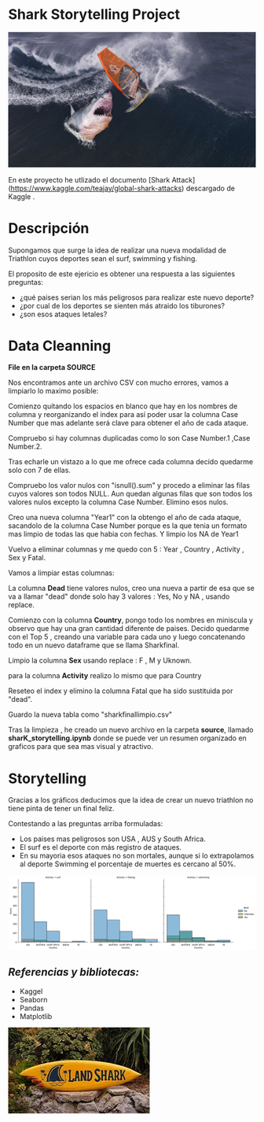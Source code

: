 # Shark Storytelling Project
![img2](https://github.com/amorenorp/Shark_clean_project/blob/main/images/shark-2017046_1280.jpg)


En este proyecto he utlizado el documento [Shark Attack] (https://www.kaggle.com/teajay/global-shark-attacks) descargado de Kaggle .



# Descripción


Supongamos que surge la idea de realizar una nueva modalidad de Triathlon cuyos deportes sean el surf, swimming y fishing. 


El proposito de este ejericio es obtener una respuesta a las siguientes preguntas:

- ¿qué paises serian los más peligrosos para realizar este nuevo deporte? 
- ¿por cual de los deportes se sienten más atraido los tiburones? 
- ¿son esos ataques letales?


 # Data Cleanning
 **File en la carpeta SOURCE**

Nos encontramos ante un archivo CSV con mucho errores, vamos a limpiarlo lo maximo posible: 

Comienzo quitando los espacios en blanco que hay en los nombres de columna y reorganizando el index para así poder usar la columna Case Number que mas adelante será clave para obtener el año de cada ataque.

Compruebo si hay columnas duplicadas como lo son Case Number.1 ,Case Number.2. 

Tras echarle un vistazo a lo que me ofrece cada columna decido quedarme solo con 7 de ellas. 

Compruebo los valor nulos con "isnull().sum" y procedo a eliminar las filas cuyos valores son todos NULL.
Aun quedan algunas filas que son todos los valores nulos excepto la columna Case Number. 
Elimino esos nulos. 

Creo una nueva columna "Year1" con la obtengo el año de cada ataque, sacandolo de la columna Case Number porque es la que tenia un formato mas limpio de todas las que habia con fechas. Y limpio los NA de Year1

Vuelvo a eliminar columnas y me quedo con 5 : Year , Country , Activity , Sex y Fatal.

Vamos a limpiar estas columnas:

La columna **Dead** tiene valores nulos, creo una nueva a partir de esa que se va a llamar "dead" donde solo hay 3 valores : Yes, No y NA , usando replace.

Comienzo con la columna **Country**,  pongo todo los nombres en miniscula y observo que hay una gran cantidad diferente de paises. 
Decido quedarme con el Top 5 , creando una variable para cada uno y luego concatenando todo en un nuevo dataframe que se llama Sharkfinal.

Limpio la columna **Sex** usando replace : F , M y Uknown.

para la columna **Activity** realizo lo mismo que para Country

Reseteo el index y elimino la columna Fatal que ha sido sustituida por "dead". 

Guardo la nueva tabla como "sharkfinallimpio.csv"


Tras la limpieza , he creado un nuevo archivo en la carpeta **source**, llamado **sharK_storytelling.ipynb** donde se puede ver un resumen organizado en graficos para que sea mas visual y atractivo. 

# Storytelling
Gracias a los gráficos deducimos que la idea de crear un nuevo triathlon no tiene pinta de tener un final feliz. 

Contestando a las preguntas arriba formuladas: 
- Los paises mas peligrosos son USA , AUS y South Africa. 
- El surf es el deporte con más registro de ataques. 
- En su mayoria esos ataques no son mortales, aunque si lo extrapolamos al deporte Swimming el porcentaje de muertes es cercano al 50%. 

![graf](https://github.com/amorenorp/Shark_clean_project/blob/main/output/figura3.png)




## *Referencias y bibliotecas:*

 - Kaggel 
 - Seaborn
 - Pandas 
 - Matplotlib

![sharkimg](https://github.com/amorenorp/Shark_clean_project/blob/main/images/sharkimg.jpg)
